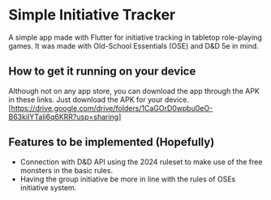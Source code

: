 # Simple Initiative Tracker

A simple app made with Flutter for initiative tracking in tabletop role-playing games. It was made with Old-School Essentials (OSE) and D&D 5e in mind. 

## How to get it running on your device

Although not on any app store, you can download the app through the APK in these links. Just download the APK for your device. [https://drive.google.com/drive/folders/1CaGOrD0wpbu0eO-B63kiIYTali6q6KRR?usp=sharing]

## Features to be implemented (Hopefully)

- Connection with D&D API using the 2024 ruleset to make use of the free monsters in the basic rules.
- Having the group initiative be more in line with the rules of OSEs initiative system. 
